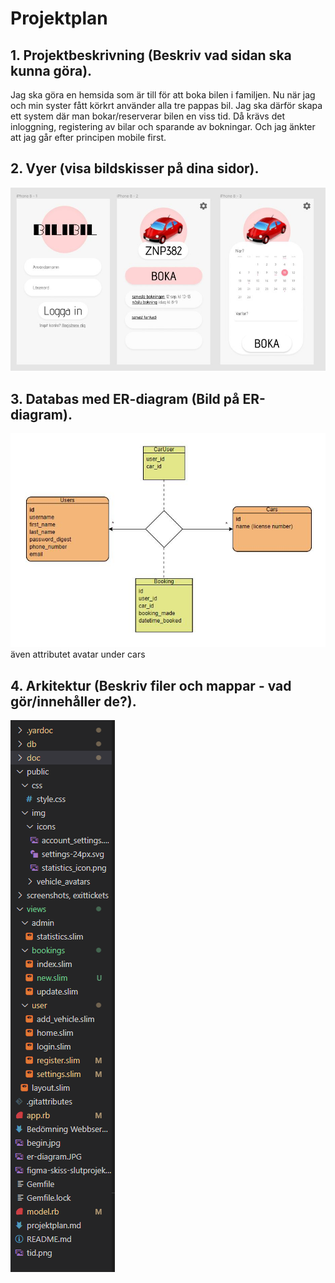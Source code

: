 # Projektplan

## 1. Projektbeskrivning (Beskriv vad sidan ska kunna göra).
Jag ska göra en hemsida som är till för att boka bilen i familjen. Nu när jag och min syster fått körkrt använder alla tre pappas bil. Jag ska därför skapa ett system där man bokar/reserverar bilen en viss tid. Då krävs det inloggning, registering av bilar och sparande av bokningar. Och jag änkter att jag går efter principen mobile first.
## 2. Vyer (visa bildskisser på dina sidor).
![skiss](figma-skiss-slutprojekt-WSP.JPG)
## 3. Databas med ER-diagram (Bild på ER-diagram).
![ER-diagram](er-diagram.JPG)
även attributet avatar under cars
## 4. Arkitektur (Beskriv filer och mappar - vad gör/innehåller de?).
![Aritektur](arkitektur.PNG)

